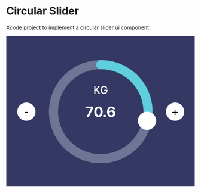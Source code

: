 # Circular Slider

Xcode project to implement a circular slider ui component.

![image](./demo.png)

